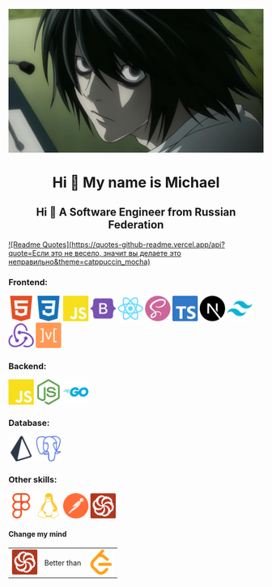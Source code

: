 <p align="center">
  <img src="./assets/L.jpg"/>
</p>

<h1 align="center">Hi 👋 My name is Michael</h1>

<h2 align="center">Hi 👋 A Software Engineer from Russian Federation</h2>

[![Readme Quotes](https://quotes-github-readme.vercel.app/api?quote=Если это не весело, значит вы делаете это неправильно&theme=catppuccin_mocha)](https://github.com/piyushsuthar/github-readme-quotes)

### Frontend:

<p>
  <img src="./assets/Frontend/html5-color.svg" width="50"/>
  <img src="./assets/Frontend/css3-color.svg" width="50"/>
  <img src="./assets/Frontend/javascript-color.svg" width="50"/>
  <img src="./assets/Frontend/bootstrap-color.svg" width="50"/>
  <img src="./assets/Frontend/react-color.svg" width="50"/>
  <img src="./assets/Frontend/sass-color.svg" width="50"/>
  <img src="./assets/Frontend/typescript-color.svg" width="50"/>
  <img src="./assets/Frontend/nextdotjs-color.svg" width="50"/>
  <img src="./assets/Frontend/tailwindcss-color.svg" width="50"/>
  <img src="./assets/Frontend/redux-color.svg" width="50"/>
  <img src="./assets/Frontend/mobx-color.svg" width="50"/>
</p>

### Backend:

<p>
  <img src="./assets/Backend/javascript-color.svg" width="50"/>
  <img src="./assets/Backend/nodedotjs-color.svg" width="50"/>
  <img src="./assets/Backend/go-color.svg" width="50"/>
</p>

### Database:

<p>
  <img src="./assets/Database/prisma-color.svg" width="50"/>
  <img src="./assets/Database/postgresql-color.svg" width="50"/>
</p>

### Other skills:

<p>
  <img src="./assets/Other/figma-color.svg" width="50"/>
  <img src="./assets/Other/linux-color.svg" width="50"/>
  <img src="./assets/Other/postman-color.svg" width="50"/>
  <img src="./assets/Other/codewars-color.svg" width="50"/>
</p>

#### Change my mind

<table>
  <tr>
    <td style="vertical-align: middle;"><img src="./assets/Other/codewars-color.svg" width="50"/></td>
    <td style="vertical-align: middle;"><p>Better than</p></td>
    <td style="vertical-align: middle;"><img src="./assets/Other/leetcode-color.svg" width="50"/></td>
  </tr>
</table>
